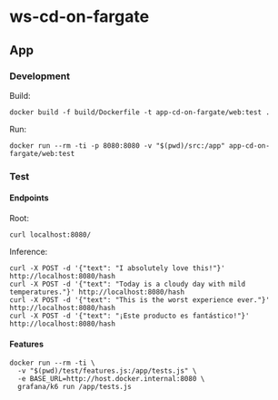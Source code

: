 # ws-cd-on-fargate

## App

### Development

Build:
```shell
docker build -f build/Dockerfile -t app-cd-on-fargate/web:test .
```

Run:
```shell
docker run --rm -ti -p 8080:8080 -v "$(pwd)/src:/app" app-cd-on-fargate/web:test
```

### Test

#### Endpoints

Root:
```shell
curl localhost:8080/
```

Inference:
```shell
curl -X POST -d '{"text": "I absolutely love this!"}' http://localhost:8080/hash
curl -X POST -d '{"text": "Today is a cloudy day with mild temperatures."}' http://localhost:8080/hash
curl -X POST -d '{"text": "This is the worst experience ever."}' http://localhost:8080/hash
curl -X POST -d '{"text": "¡Este producto es fantástico!"}' http://localhost:8080/hash
```

#### Features

```shell
docker run --rm -ti \
  -v "$(pwd)/test/features.js:/app/tests.js" \
  -e BASE_URL=http://host.docker.internal:8080 \
  grafana/k6 run /app/tests.js
```